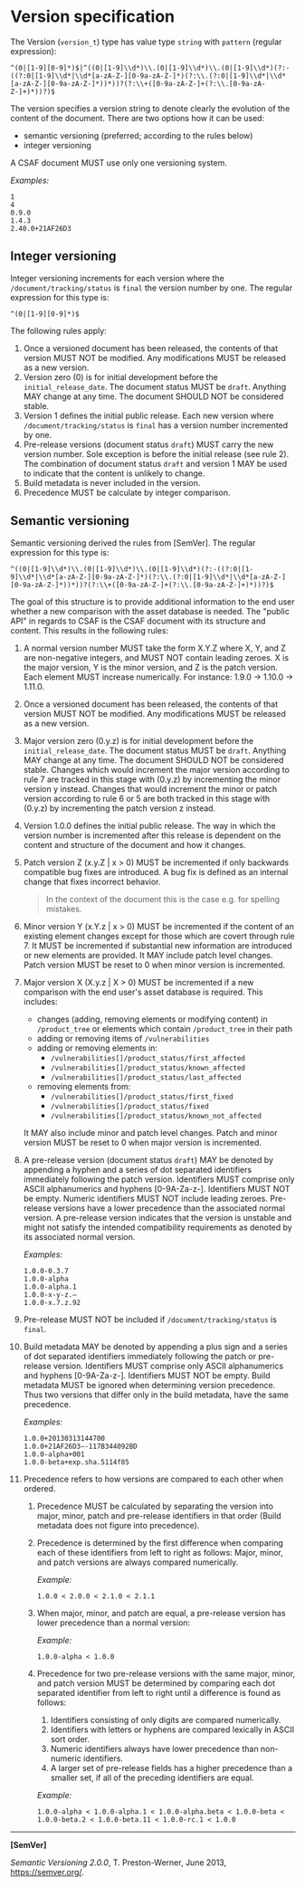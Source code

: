 # Version specification

The Version (`version_t`) type has value type `string` with `pattern` (regular expression):

```
^(0|[1-9][0-9]*)$|^((0|[1-9]\\d*)\\.(0|[1-9]\\d*)\\.(0|[1-9]\\d*)(?:-((?:0|[1-9]\\d*|\\d*[a-zA-Z-][0-9a-zA-Z-]*)(?:\\.(?:0|[1-9]\\d*|\\d*[a-zA-Z-][0-9a-zA-Z-]*))*))?(?:\\+([0-9a-zA-Z-]+(?:\\.[0-9a-zA-Z-]+)*))?)$
```

The version specifies a version string to denote clearly the evolution of the content of the document. There are two options how it can be used:

* semantic versioning (preferred; according to the rules below)
* integer versioning

A CSAF document MUST use only one versioning system.

*Examples:*

```
1
4
0.9.0
1.4.3
2.40.0+21AF26D3
```

## Integer versioning

Integer versioning increments for each version where the `/document/tracking/status` is `final` the version number by
one. The regular expression for this type is:

```
^(0|[1-9][0-9]*)$
```

The following rules apply:

1. Once a versioned document has been released, the contents of that version MUST NOT be modified. Any modifications
   MUST be released as a new version.
2. Version zero (0) is for initial development before the `initial_release_date`. The document status MUST be `draft`.
   Anything MAY change at any time. The document SHOULD NOT be considered stable.
3. Version 1 defines the initial public release. Each new version where `/document/tracking/status` is `final` has a
   version number incremented by one.
4. Pre-release versions (document status `draft`) MUST carry the new version number. Sole exception is before the
   initial release (see rule 2). The combination of document status `draft` and version 1 MAY be used to indicate that
   the content is unlikely to change.
5. Build metadata is never included in the version.
6. Precedence MUST be calculate by integer comparison.


## Semantic versioning

Semantic versioning derived the rules from [SemVer]. The regular expression for this type is:

```
^((0|[1-9]\\d*)\\.(0|[1-9]\\d*)\\.(0|[1-9]\\d*)(?:-((?:0|[1-9]\\d*|\\d*[a-zA-Z-][0-9a-zA-Z-]*)(?:\\.(?:0|[1-9]\\d*|\\d*[a-zA-Z-][0-9a-zA-Z-]*))*))?(?:\\+([0-9a-zA-Z-]+(?:\\.[0-9a-zA-Z-]+)*))?)$
```

The goal of this structure is to provide additional information to the end user whether a new comparison with the asset
database is needed. The "public API" in regards to CSAF is the CSAF document with its structure and content. This
results in the following rules:

1. A normal version number MUST take the form X.Y.Z where X, Y, and Z are non-negative integers, and MUST NOT contain
   leading zeroes. X is the major version, Y is the minor version, and Z is the patch version. Each element MUST increase
   numerically. For instance: 1.9.0 -> 1.10.0 -> 1.11.0.
2. Once a versioned document has been released, the contents of that version MUST NOT be modified. Any modifications
   MUST be released as a new version.
3. Major version zero (0.y.z) is for initial development before the `initial_release_date`. The document status MUST be
   `draft`. Anything MAY change at any time. The document SHOULD NOT be considered stable. Changes which would increment
   the major version according to rule 7 are tracked in this stage with (0.y.z) by incrementing the minor version y
   instead. Changes that would increment the minor or patch version according to rule 6 or 5 are both tracked in this
   stage with (0.y.z) by incrementing the patch version z instead.
4. Version 1.0.0 defines the initial public release. The way in which the version number is incremented after this
   release is dependent on the content and structure of the document and how it changes.
5. Patch version Z (x.y.Z | x > 0) MUST be incremented if only backwards compatible bug fixes are introduced. A bug fix
   is defined as an internal change that fixes incorrect behavior.

   > In the context of the document this is the case e.g. for spelling mistakes.

6. Minor version Y (x.Y.z | x > 0) MUST be incremented if the content of an existing element changes except for those
   which are covert through rule 7. It MUST be incremented if substantial new information are introduced or new elements
   are provided. It MAY include patch level changes. Patch version MUST be reset to 0 when minor version is incremented.
7. Major version X (X.y.z | X > 0) MUST be incremented if a new comparison with the end user's asset database is
   required. This includes:

   * changes (adding, removing elements or modifying content) in `/product_tree` or elements which contain
     `/product_tree` in their path
   * adding or removing items of `/vulnerabilities`
   * adding or removing elements in:
     * `/vulnerabilities[]/product_status/first_affected`
     * `/vulnerabilities[]/product_status/known_affected`
     * `/vulnerabilities[]/product_status/last_affected`
   * removing elements from:
     * `/vulnerabilities[]/product_status/first_fixed`
     * `/vulnerabilities[]/product_status/fixed`
     * `/vulnerabilities[]/product_status/known_not_affected`

   It MAY also include minor and patch level changes. Patch and minor version MUST be reset to 0 when major version is
   incremented.
8. A pre-release version (document status `draft`) MAY be denoted by appending a hyphen and a series of dot separated
   identifiers immediately following the patch version. Identifiers MUST comprise only ASCII alphanumerics and hyphens
   [0-9A-Za-z-]. Identifiers MUST NOT be empty. Numeric identifiers MUST NOT include leading zeroes. Pre-release
   versions have a lower precedence than the associated normal version. A pre-release version indicates that the
   version is unstable and might not satisfy the intended compatibility requirements as denoted by its associated
   normal version.

     *Examples:*

     ```
     1.0.0-0.3.7
     1.0.0-alpha
     1.0.0-alpha.1
     1.0.0-x-y-z.–
     1.0.0-x.7.z.92
     ```

9. Pre-release MUST NOT be included if `/document/tracking/status` is `final`.
10. Build metadata MAY be denoted by appending a plus sign and a series of dot separated identifiers immediately
    following the patch or pre-release version. Identifiers MUST comprise only ASCII alphanumerics and hyphens
    [0-9A-Za-z-]. Identifiers MUST NOT be empty. Build metadata MUST be ignored when determining version precedence.
    Thus two versions that differ only in the build metadata, have the same precedence.

    *Examples:*

    ```
    1.0.0+20130313144700
    1.0.0+21AF26D3—-117B344092BD
    1.0.0-alpha+001
    1.0.0-beta+exp.sha.5114f85
    ```

11. Precedence refers to how versions are compared to each other when ordered.

    1. Precedence MUST be calculated by separating the version into major, minor, patch and pre-release identifiers in that order (Build metadata does not figure into precedence).
    2. Precedence is determined by the first difference when comparing each of these identifiers from left to right as follows: Major, minor, and patch versions are always compared numerically.

       *Example:*

       ```
       1.0.0 < 2.0.0 < 2.1.0 < 2.1.1
       ```

    3. When major, minor, and patch are equal, a pre-release version has lower precedence than a normal version:

       *Example:*

       ```
       1.0.0-alpha < 1.0.0
       ```

    4. Precedence for two pre-release versions with the same major, minor, and patch version MUST be determined by
       comparing each dot separated identifier from left to right until a difference is found as follows:

       1. Identifiers consisting of only digits are compared numerically.
       2. Identifiers with letters or hyphens are compared lexically in ASCII sort order.
       3. Numeric identifiers always have lower precedence than non-numeric identifiers.
       4. A larger set of pre-release fields has a higher precedence than a smaller set, if all of the preceding
          identifiers are equal.

       *Example:*

       ```
       1.0.0-alpha < 1.0.0-alpha.1 < 1.0.0-alpha.beta < 1.0.0-beta < 1.0.0-beta.2 < 1.0.0-beta.11 < 1.0.0-rc.1 < 1.0.0
       ```

___

**[SemVer]**

_Semantic Versioning 2.0.0_, T. Preston-Werner, June 2013, https://semver.org/.
